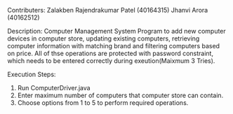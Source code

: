 Contributers: 
Zalakben Rajendrakumar Patel (40164315)
Jhanvi Arora (40162512)

Description: Computer Management System Program to add new computer devices in computer store, updating existing computers, retrieving computer information with matching brand and filtering computers based on price. All of thse operations are protected with password constraint, which needs to be entered correctly during exeution(Maixmum 3 Tries).

Execution Steps:

  1) Run ComputerDriver.java
  2) Enter maximum number of computers that computer store can contain.
  3) Choose options from 1 to 5 to perform required operations.
